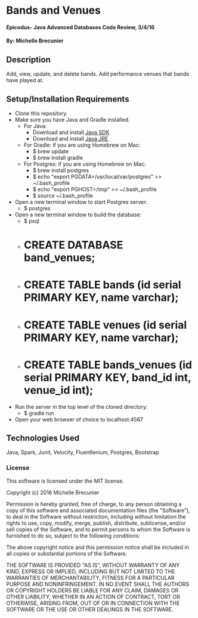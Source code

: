 # Bands and Venues

#### Epicodus- Java Advanced Databases Code Review, 3/4/16

#### By: Michelle Brecunier

## Description

Add, view, update, and delete bands. Add performance venues that bands have played at.

## Setup/Installation Requirements

* Clone this repository.
* Make sure you have Java and Gradle installed.
    * For Java:
        * Download and install [Java SDK](http://www.oracle.com/technetwork/java/javase/downloads/jdk8-downloads-2133151.html)
        * Download and install [Java JRE](http://www.java.com/en/)
    * For Gradle: if you are using Homebrew on Mac:
        * $ brew update
        * $ brew install gradle
    * For Postgres: if you are using Homebrew on Mac:
        * $ brew install postgres
        * $ echo "export PGDATA=/usr/local/var/postgres" >> ~/.bash_profile
        * $ echo "export PGHOST=/tmp" >> ~/.bash_profile
        * $ source ~/.bash_profile
* Open a new terminal window to start Postgres server:
    * $ postgres
* Open a new terminal window to build the database:
    * $ psql
    * # CREATE DATABASE band_venues;
    * # CREATE TABLE bands (id serial PRIMARY KEY, name varchar);
    * # CREATE TABLE venues (id serial PRIMARY KEY, name varchar);
    * # CREATE TABLE bands_venues (id serial PRIMARY KEY, band_id int, venue_id int);
* Run the server in the top level of the cloned directory:
    * $ gradle run
* Open your web browser of choice to localhost:4567

## Technologies Used

Java, Spark, Junit, Velocity, Fluentlenium, Postgres, Bootstrap

### License

This software is licensed under the MIT license.

Copyright (c) 2016 Michelle Brecunier

Permission is hereby granted, free of charge, to any person obtaining a copy of this software and associated documentation files (the "Software"), to deal in the Software without restriction, including without limitation the rights to use, copy, modify, merge, publish, distribute, sublicense, and/or sell copies of the Software, and to permit persons to whom the Software is furnished to do so, subject to the following conditions:

The above copyright notice and this permission notice shall be included in all copies or substantial portions of the Software.

THE SOFTWARE IS PROVIDED "AS IS", WITHOUT WARRANTY OF ANY KIND, EXPRESS OR IMPLIED, INCLUDING BUT NOT LIMITED TO THE WARRANTIES OF MERCHANTABILITY, FITNESS FOR A PARTICULAR PURPOSE AND NONINFRINGEMENT. IN NO EVENT SHALL THE AUTHORS OR COPYRIGHT HOLDERS BE LIABLE FOR ANY CLAIM, DAMAGES OR OTHER LIABILITY, WHETHER IN AN ACTION OF CONTRACT, TORT OR OTHERWISE, ARISING FROM, OUT OF OR IN CONNECTION WITH THE SOFTWARE OR THE USE OR OTHER DEALINGS IN THE SOFTWARE.
